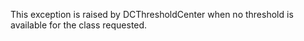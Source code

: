 This exception is raised by DCThresholdCenter when no threshold is available for the class requested.
